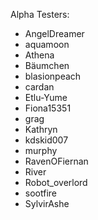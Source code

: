 Alpha Testers:
- AngelDreamer
- aquamoon
- Athena
- Bäumchen
- blasionpeach
- cardan
- Etlu-Yume
- Fiona15351
- grag
- Kathryn
- kdskid007
- murphy
- RavenOFiernan
- River
- Robot_overlord
- sootfire
- SylvirAshe
